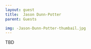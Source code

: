```yaml
---
layout: guest
title:  Jason Dunn-Potter
parent: Guests

img: -Jason-Dunn-Potter-thumbail.jpg
---
```





TBD
